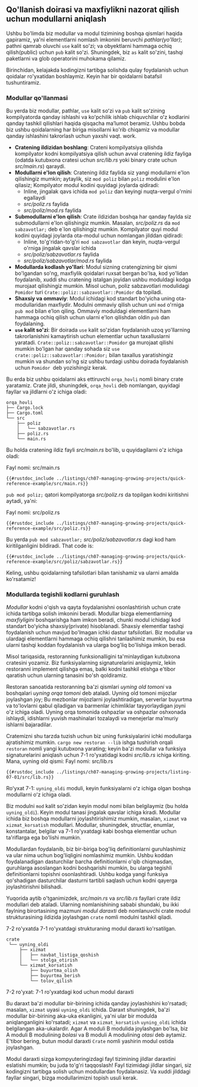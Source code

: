 ## Qo'llanish doirasi va maxfiylikni nazorat qilish uchun modullarni aniqlash

Ushbu bo'limda biz modullar va modul tizimining boshqa qismlari haqida gapiramiz, ya'ni elementlarni nomlash imkonini beruvchi *pathlar(yo'llar)*; pathni qamrab oluvchi `use` kalit so'zi; va obyektlarni hammaga ochiq qilish(public) uchun `pub` kalit so'zi. Shuningdek, biz `as` kalit so'zini, tashqi paketlarni va glob operatorini muhokama qilamiz.

Birinchidan, kelajakda kodingizni tartibga solishda qulay foydalanish uchun qoidalar ro'yxatidan boshlaymiz. Keyin har bir qoidalarni batafsil tushuntiramiz.

### Modullar qo'llanmasi

Bu yerda biz modullar, pathlar, `use` kalit soʻzi va `pub` kalit soʻzining kompilyatorda qanday ishlashi va koʻpchilik ishlab chiquvchilar oʻz kodlarini qanday tashkil qilishlari haqida qisqacha maʼlumot beramiz. Ushbu bobda biz ushbu qoidalarning har biriga misollarni ko'rib chiqamiz va modullar qanday ishlashini takrorlash uchun yaxshi vaqt.
work.

- **Cratening ildizidan boshlang**: Crateni kompilyatsiya qilishda kompilyator kodni kompilyatsiya qilish uchun avval cratening ildiz fayliga (odatda kutubxona cratesi uchun *src/lib.rs* yoki binary crate uchun *src/main.rs*) qaraydi.
- **Modullarni e'lon qilish**: Cratening ildiz faylida siz yangi modullarni e'lon qilishingiz mumkin; aytaylik, siz `mod poliz` bilan `poliz` modulini e'lon qilasiz; 
Kompilyator modul kodini quyidagi joylarda qidiradi:
  - Inline, jingalak qavs ichida `mod poliz` dan keyingi nuqta-vergul o'rnini egallaydi
  - *src/poliz.rs* faylida
  - *src/poliz/mod.rs* faylida
- **Submodullarni e'lon qilish**: Crate ildizidan boshqa har qanday faylda siz submodullarni e'lon qilishingiz mumkin. Masalan, *src/poliz.rs* da `mod sabzavotlar;` deb e`lon qilishingiz mumkin. Kompilyator quyi modul kodini quyidagi joylarda ota-modul uchun nomlangan jilddan qidiradi:
  - Inline, to'g'ridan-to'g'ri `mod sabzavotlar` dan keyin, nuqta-vergul o'rniga jingalak qavslar ichida
  - *src/poliz/sabzavotlar.rs* faylida
  - *src/poliz/sabzavotlar/mod.rs* faylida
- **Modullarda kodlash yo'llari**: Modul sizning cratengizning bir qismi bo'lgandan so'ng, maxfiylik qoidalari ruxsat bergan bo'lsa, kod yo'lidan foydalanib, xuddi shu cratening istalgan joyidan ushbu moduldagi kodga murojaat qilishingiz mumkin. Misol uchun, poliz sabzavotlari modulidagi `Pomidor` turi `Crate::poliz::sabzavotlar::Pomidor` da topiladi.
- **Shaxsiy va ommaviy**: Modul ichidagi kod standart bo'yicha uning ota-modullaridan maxfiydir. Modulni ommaviy qilish uchun uni `mod` o'rniga `pub mod` bilan e’lon qiling. Ommaviy moduldagi elementlarni ham hammaga ochiq qilish uchun ularni e'lon qilishdan oldin `pub` dan foydalaning.
- **`use` kalit so'zi**: Bir doirada `use` kalit so'zidan foydalanish uzoq yo'llarning takrorlanishini kamaytirish uchun elementlar uchun taxalluslarni yaratadi. `Crate::poliz::sabzavotlar::Pomidor` ga murojaat qilishi mumkin bo'lgan har qanday sohada siz `use crate::poliz::sabzavotlar::Pomidor;` bilan taxallus yaratishingiz mumkin va shundan so'ng siz ushbu turdagi ushbu doirada foydalanish uchun `Pomidor `deb yozishingiz kerak.

Bu erda biz ushbu qoidalarni aks ettiruvchi `orqa_hovli` nomli binary crate yaratamiz. Crate jildi, shuningdek, `orqa_hovli` deb nomlangan, quyidagi fayllar va jildlarni o'z ichiga oladi:

```text
orqa_hovli
├── Cargo.lock
├── Cargo.toml
└── src
    ├── poliz
    │   └── sabzavotlar.rs
    ├── poliz.rs
    └── main.rs
```

Bu holda cratening ildiz fayli *src/main.rs* bo'lib, u quyidagilarni o'z ichiga oladi:

<span class="filename">Fayl nomi: src/main.rs</span>

```rust,noplayground,ignore
{{#rustdoc_include ../listings/ch07-managing-growing-projects/quick-reference-example/src/main.rs}}
```
`pub mod poliz;` qatori kompilyatorga *src/poliz.rs* da topilgan kodni kiritishni aytadi, ya'ni:

<span class="filename">Fayl nomi: src/poliz.rs</span>

```rust,noplayground,ignore
{{#rustdoc_include ../listings/ch07-managing-growing-projects/quick-reference-example/src/poliz.rs}}
```

Bu yerda `pub mod sabzavotlar;` *src/poliz/sabzavotlar.rs* dagi kod ham kiritilganligini bildiradi. That code is:

```rust,noplayground,ignore
{{#rustdoc_include ../listings/ch07-managing-growing-projects/quick-reference-example/src/poliz/sabzavotlar.rs}}
```

Keling, ushbu qoidalarning tafsilotlari bilan tanishamiz va ularni amalda ko'rsatamiz!

### Modullarda tegishli kodlarni guruhlash

*Modullar* kodni o'qish va qayta foydalanishni osonlashtirish uchun crate ichida tartibga solish imkonini beradi.
Modullar bizga elementlarning *maxfiyligini* boshqarishga ham imkon beradi, chunki modul ichidagi kod standart boʻyicha shaxsiy(private) hisoblanadi. Shaxsiy elementlar tashqi foydalanish uchun mavjud bo'lmagan ichki dastur tafsilotlari. Biz modullar va ulardagi elementlarni hammaga ochiq qilishni tanlashimiz mumkin, bu esa ularni tashqi koddan foydalanish va ularga bog'liq bo'lishiga imkon beradi.

Misol tariqasida, restoranning funksionalligini ta'minlaydigan kutubxona cratesini yozamiz. Biz funksiyalarning signaturelarini aniqlaymiz, lekin restoranni implement qilishga emas, balki kodni tashkil etishga e'tibor qaratish uchun ularning tanasini bo'sh qoldiramiz.

Restoran sanoatida restoranning ba'zi qismlari *uyning old tomoni* va boshqalari *uyning orqa tomoni* deb ataladi. Uyning old tomoni mijozlar joylashgan joy; Bu mezbonlar mijozlarni joylashtiradigan, serverlar buyurtma va to'lovlarni qabul qiladigan va barmenlar ichimliklar tayyorlaydigan joyni o'z ichiga oladi. Uyning orqa tomonida oshpazlar va oshpazlar oshxonada ishlaydi, idishlarni yuvish mashinalari tozalaydi va menejerlar ma'muriy ishlarni bajaradilar.

Cratemizni shu tarzda tuzish uchun biz uning funksiyalarini ichki modullarga ajratishimiz mumkin. `cargo new restoran --lib` ishga tushirish orqali `restoran` nomli yangi kutubxona yarating; keyin ba'zi modullar va funksiya signaturelarini aniqlash uchun 7-1 ro'yxatidagi kodni *src/lib.rs* ichiga kiriting. Mana, uyning old qismi:
<span class="filename">Fayl nomi: src/lib.rs</span>

```rust,noplayground
{{#rustdoc_include ../listings/ch07-managing-growing-projects/listing-07-01/src/lib.rs}}
```

<span class="caption">Roʻyxat 7-1: `uyning_oldi` moduli, keyin funksiyalarni oʻz ichiga olgan boshqa modullarni oʻz ichiga oladi.</span>

Biz modulni `mod` kalit so'zidan keyin modul nomi bilan belgilaymiz (bu holda `uyning_oldi`). Keyin modul tanasi jingalak qavslar ichiga kiradi. Modullar ichida biz boshqa modullarni joylashtirishimiz mumkin, masalan, `xizmat` va `xizmat_korsatish` modullari. Modullar, shuningdek, structlar, enumlar, konstantalar, belgilar va 7-1 ro'yxatdagi kabi boshqa elementlar uchun ta'riflarga ega bo'lishi mumkin.

Modullardan foydalanib, biz bir-biriga bog'liq definitionlarni guruhlashimiz va ular nima uchun bog'liqligini nomlashimiz mumkin. Ushbu koddan foydalanadigan dasturchilar barcha definitionlarni o'qib chiqmasdan, guruhlarga asoslangan kodni boshqarishi mumkin, bu ularga tegishli definitionlarni topishni osonlashtiradi. Ushbu kodga yangi funksiya qo'shadigan dasturchilar dasturni tartibli saqlash uchun kodni qayerga joylashtirishni bilishadi.

Yuqorida aytib o'tganimizdek, *src/main.rs* va *src/lib.rs* fayllari crate ildiz modullari deb ataladi. Ularning nomlanishining sababi shundaki, bu ikki faylning birortasining mazmuni *modul daraxti* deb nomlanuvchi crate modul strukturasining ildizida joylashgan `crate` nomli modulni tashkil qiladi.

7-2 ro'yxatda 7-1 ro'yxatdagi strukturaning modul daraxti ko'rsatilgan.

```text
crate
 └── uyning_oldi
     ├── xizmat
     │   ├── navbat_listiga_qoshish
     │   └── stolga_otirish
     └── xizmat_korsatish
         ├── buyurtma_olish
         ├── buyurtma_berish
         └── tolov_qilish
```

<span class="caption">7-2 ro'yxat: 7-1 ro'yxatdagi kod uchun modul daraxti</span>

Bu daraxt ba'zi modullar bir-birining ichida qanday joylashishini ko'rsatadi; masalan, `xizmat` uyasi `uyning_oldi` ichida. Daraxt shuningdek, ba'zi modullar bir-birining aka-uka ekanligini, ya'ni ular bir modulda aniqlanganligini ko'rsatadi; `xizmat` va `xizmat_korsatish` `uyning_oldi` ichida belgilangan aka-ukalardir. Agar A moduli B modulida joylashgan bo'lsa, biz A moduli B modulining *bolasi* va B moduli A modulining *otasi* deb aytamiz. E'tibor bering, butun modul daraxti `Crate` nomli yashirin modul ostida joylashgan.

Modul daraxti sizga kompyuteringizdagi fayl tizimining jildlar daraxtini eslatishi mumkin; bu juda to'g'ri taqqoslash! Fayl tizimidagi jildlar singari, siz kodingizni tartibga solish uchun modullardan foydalanasiz. Va xuddi jilddagi fayllar singari, bizga modullarimizni topish usuli kerak.
